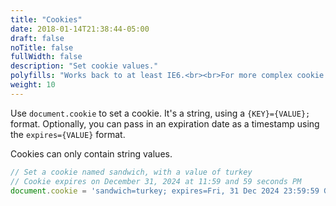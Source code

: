 ```yaml
---
title: "Cookies"
date: 2018-01-14T21:38:44-05:00
draft: false
noTitle: false
fullWidth: false
description: "Set cookie values."
polyfills: "Works back to at least IE6.<br><br>For more complex cookie work, I wrote [a small helper library that makes working with cookies easier](https://github.com/cferdinandi/jar)."
weight: 10
---
```


Use `document.cookie` to set a cookie. It's a string, using a `{KEY}={VALUE};` format. Optionally, you can pass in an expiration date as a timestamp using the `expires={VALUE}` format.

Cookies can only contain string values.

```javascript
// Set a cookie named sandwich, with a value of turkey
// Cookie expires on December 31, 2024 at 11:59 and 59 seconds PM
document.cookie = 'sandwich=turkey; expires=Fri, 31 Dec 2024 23:59:59 GMT';
```